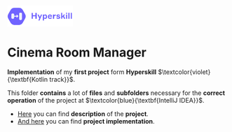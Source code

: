 <img src="hyper_logo.png" alt="drawing" width="150"/>

# Cinema Room Manager

**Implementation** of my **first project** form **Hyperskill** $\textcolor{violet}{\textbf{Kotlin track}}$.

This folder **contains** a lot of **files** and **subfolders** necessary for the **correct operation** of the project at $\textcolor{blue}{\textbf{IntelliJ IDEA}}$.

* [Here](https://github.com/EjenY-Poltavchiny/Kotlin_practice/blob/main/Cinema%20Room%20Manager/task.md) you can find **description** of the **project**.
* [And here](https://github.com/EjenY-Poltavchiny/Kotlin_practice/blob/main/Cinema%20Room%20Manager/Cinema.kt) you can find **project implementation**.
